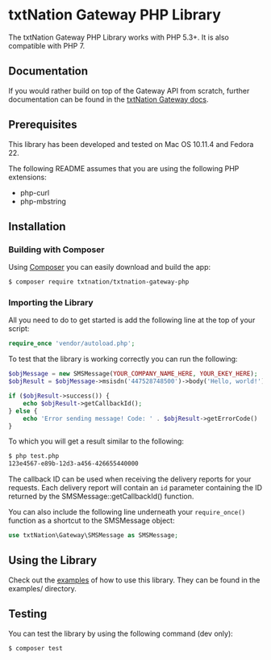 # txtNation Gateway PHP Library

The txtNation Gateway PHP Library works with PHP 5.3+. It is also compatible with PHP 7.

## Documentation

If you would rather build on top of the Gateway API from scratch, further documentation can be found in the [txtNation Gateway docs](https://docs.messagecloud.com/article/114-gateway).

## Prerequisites

This library has been developed and tested on Mac OS 10.11.4 and Fedora 22.

The following README assumes that you are using the following PHP extensions:

- php-curl
- php-mbstring

## Installation

### Building with Composer

Using [Composer](https://getcomposer.org/) you can easily download and build the app:

```bash
$ composer require txtnation/txtnation-gateway-php
```

### Importing the Library

All you need to do to get started is add the following line at the top of your script:

```php
require_once 'vendor/autoload.php';
```

To test that the library is working correctly you can run the following:

```php
$objMessage = new SMSMessage(YOUR_COMPANY_NAME_HERE, YOUR_EKEY_HERE);
$objResult = $objMessage->msisdn('447528748500')->body('Hello, world!')->senderId('txtNation')->send();

if ($objResult->success()) {
    echo $objResult->getCallbackId();
} else {
    echo 'Error sending message! Code: ' . $objResult->getErrorCode() . ' (' . $objResult->getErrorMessage() . ')';
}
```

To which you will get a result similar to the following:

```bash
$ php test.php
123e4567-e89b-12d3-a456-426655440000
```

The callback ID can be used when receiving the delivery reports for your requests. Each delivery report will contain an `id` parameter containing the ID returned by the SMSMessage::getCallbackId() function.

You can also include the following line underneath your `require_once()` function as a shortcut to the SMSMessage object:

```php
use txtNation\Gateway\SMSMessage as SMSMessage;
```

## Using the Library

Check out the [examples](examples/) of how to use this library. They can be found in the examples/ directory.

## Testing

You can test the library by using the following command (dev only):

```bash
$ composer test
```
